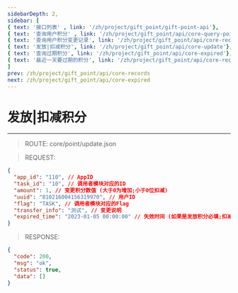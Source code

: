 ```yaml
---
sidebarDepth: 2,
sidebar: [
{ text: '接口列表' , link: '/zh/project/gift_point/gift-point-api'},
{ text: '查询用户积分' , link: '/zh/project/gift_point/api/core-query-points'},
{ text: '查询用户积分变更记录', link: '/zh/project/gift_point/api/core-records'},
{ text: '发放|扣减积分', link: '/zh/project/gift_point/api/core-update'},
{ text: '查询过期积分', link: '/zh/project/gift_point/api/core-expired'},
{ text: '最近一天要过期的积分', link: '/zh/project/gift_point/api/core-recent-expired.md'},
]
prev: /zh/project/gift_point/api/core-records
next: /zh/project/gift_point/api/core-expired
---
```


# 发放|扣减积分

---

> ROUTE: core/point/update.json

> REQUEST:

```json
{
  "app_id": "110", // AppID
  "task_id": "10", // 调用者模块对应的ID
  "amount": 1, // 变更积分数值 (大于0为增加;小于0位扣减)
  "uuid": "810216004156319970", // 用户ID
  "flag": "TASK", // 调用者模块对应的Flag
  "transfer_info": "测试", // 变更说明
  "expired_time": "2023-01-05 00:00:00" // 失效时间 (如果是发放积分必填;扣减积分不填)
}
```

> RESPONSE:

```json
{
  "code": 200,
  "msg": "ok",
  "status": true,
  "data": []
}
```